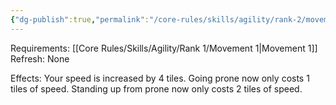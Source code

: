```yaml
---
{"dg-publish":true,"permalink":"/core-rules/skills/agility/rank-2/movement-2/"}
---
```


Requirements: [[Core Rules/Skills/Agility/Rank 1/Movement 1\|Movement 1]]
Refresh: None

Effects:
Your speed is increased by 4 tiles.
Going prone now only costs 1 tiles of speed.
Standing up from prone now only costs 2 tiles of speed.